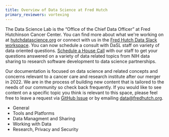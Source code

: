 ```yaml
---
title: Overview of Data Science at Fred Hutch
primary_reviewers: vortexing
---
```


The Data Science Lab is the “Office of the Chief Data Officer” at Fred Hutchinson Cancer Center. You can find more about what we're working on at [hutchdatascience.org](https://hutchdatascience.org/) or connect with us in the [Fred Hutch Data Slack workspace](https://hutchdatascience.org/joinslack/). You can now schedule a consult with DaSL staff on variety of data oriented questions. [Schedule a House Call](https://hutchdatascience.org/datahousecalls/) with our staff to get your questions answered on a variety of data related topics from NIH data sharing to research software development to data science partnerships.  



Our documentation is focused on data science and related concepts and concerns relevant to a cancer care and research institute after our merger in 2022.  We are in the process of building new content that is tailored to the needs of our community so check back frequently.  If you would like to see content on a specific topic you think is relevant to this space, please feel free to leave a request via [GitHub Issue](https://github.com/FredHutch/wiki/issues) or by emailing [data@fredhutch.org](mailto:data@fredhutch.org).  

- General
- Tools and Platforms
- Data Managment and Sharing
- Working with Data
- Research, Privacy and Security



